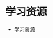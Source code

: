 # 学习资源

<!--ts-->
* [学习资源](#学习资源)

<!-- Created by https://github.com/ekalinin/github-markdown-toc -->
<!-- Added by: kuanhsiaokuo, at: Thu Jun 23 14:40:53 CST 2022 -->

<!--te-->